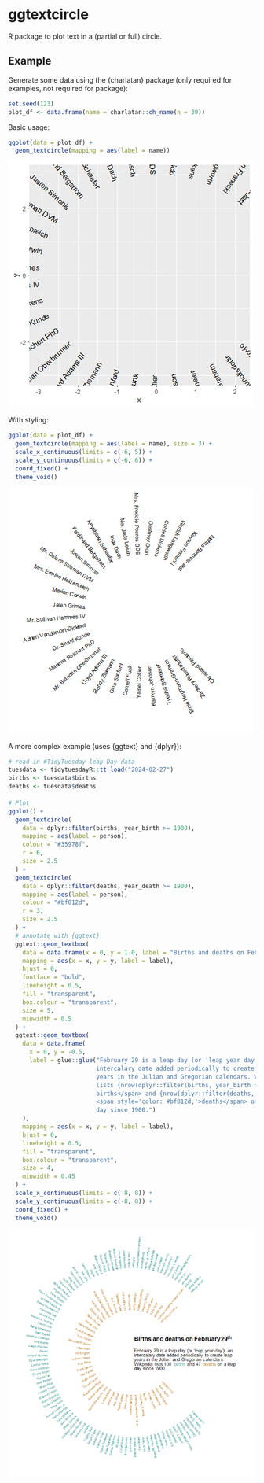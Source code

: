 # ggtextcircle

R package to plot text in a (partial or full) circle.

## Example

Generate some data using the {charlatan} package (only required for examples, not required for package):

```r
set.seed(123)
plot_df <- data.frame(name = charlatan::ch_name(n = 30))
```

Basic usage:

```r
ggplot(data = plot_df) +
  geom_textcircle(mapping = aes(label = name))
```

![](man/figures/example1.png)

With styling:

```r
ggplot(data = plot_df) +
  geom_textcircle(mapping = aes(label = name), size = 3) +
  scale_x_continuous(limits = c(-6, 5)) +
  scale_y_continuous(limits = c(-6, 6)) +
  coord_fixed() +
  theme_void()
```

![](man/figures/example2.png)

A more complex example (uses {ggtext} and {dplyr}):

```r
# read in #TidyTuesday leap Day data
tuesdata <- tidytuesdayR::tt_load("2024-02-27")
births <- tuesdata$births
deaths <- tuesdata$deaths

# Plot
ggplot() +
  geom_textcircle(
    data = dplyr::filter(births, year_birth >= 1900),
    mapping = aes(label = person),
    colour = "#35978f",
    r = 6,
    size = 2.5
  ) +
  geom_textcircle(
    data = dplyr::filter(deaths, year_death >= 1900),
    mapping = aes(label = person),
    colour = "#bf812d",
    r = 3,
    size = 2.5
  ) +
  # annotate with {ggtext}
  ggtext::geom_textbox(
    data = data.frame(x = 0, y = 1.0, label = "Births and deaths on February 29<sup>th</sup>"),
    mapping = aes(x = x, y = y, label = label),
    hjust = 0,
    fontface = "bold",
    lineheight = 0.5,
    fill = "transparent",
    box.colour = "transparent",
    size = 5,
    minwidth = 0.5
  ) +
  ggtext::geom_textbox(
    data = data.frame(
      x = 0, y = -0.5,
      label = glue::glue("February 29 is a leap day (or 'leap year day'), an
                         intercalary date added periodically to create leap
                         years in the Julian and Gregorian calendars. Wikpedia
                         lists {nrow(dplyr::filter(births, year_birth >= 1900))} <span style='color: #35978f;'>
                         births</span> and {nrow(dplyr::filter(deaths, year_death >= 1900))}}
                         <span style='color: #bf812d;'>deaths</span> on a leap
                         day since 1900.")
    ),
    mapping = aes(x = x, y = y, label = label),
    hjust = 0,
    lineheight = 0.5,
    fill = "transparent",
    box.colour = "transparent",
    size = 4,
    minwidth = 0.45
  ) +
  scale_x_continuous(limits = c(-8, 8)) +
  scale_y_continuous(limits = c(-8, 8)) +
  coord_fixed() +
  theme_void()
```

![](man/figures/example3.png)
